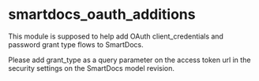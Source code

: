 # smartdocs_oauth_additions

This module is supposed to help add OAuth client_credentials and password grant type flows to SmartDocs.

Please add grant_type as a query parameter on the access token url in the security settings on the SmartDocs model revision.

